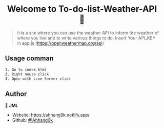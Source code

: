 <h1 align="center">Welcome to To-do-list-Weather-API 📝</h1>
<p>
</p>

> It is a site where you can use the weather API to inform the weather of where you live and to write various things to do.
> Insert Your API_KEY in app.js (https://openweathermap.org/api)
## Usage comman

```sh
1. Go to index.html
2. Right mouse click
3. Open with Live Server click
```

## Author

👤 **JML**

* Website:  https://ahhang0k.netlify.app/
* Github: [@Ahhang0k](https://github.com/Ahhang0k)
